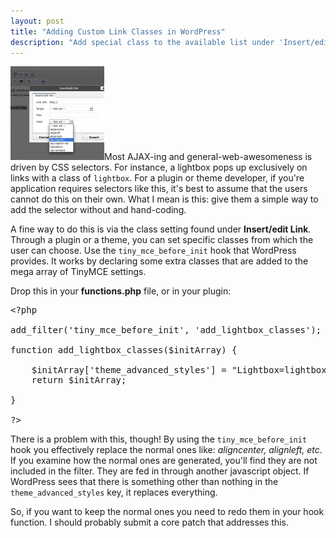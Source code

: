 ```yaml
---
layout: post
title: "Adding Custom Link Classes in WordPress"
description: "Add special class to the available list under 'Insert/edit Link' button. Good for plugin and theme developers."
---
```


<a href="/assets/media/link-box.png"><img class="alignleft size-thumbnail" title="Insert/edit Link" src="/assets/media/link-box-thumb.png" width="150" height="150" /></a>Most AJAX-ing and general-web-awesomeness is driven by CSS selectors. For instance, a lightbox pops up exclusively on links with a class of <code>lightbox</code>. For a plugin or theme developer, if you're application requires selectors like this, it's best to assume that the users cannot do this on their own. What I mean is this: give them a simple way to add the selector without and hand-coding.

A fine way to do this is via the class setting found under <strong>Insert/edit Link</strong>. Through a plugin or a theme, you can set specific classes from which the user can choose. Use the <code>tiny_mce_before_init</code> hook that WordPress provides. It works by declaring some extra classes that are added to the mega array of TinyMCE settings.

Drop this in your <strong>functions.php</strong> file, or in your plugin:

<pre class="prettyprint lang-php">
&lt;?php

add_filter('tiny_mce_before_init', 'add_lightbox_classes');

function add_lightbox_classes($initArray) {

	$initArray['theme_advanced_styles'] = "Lightbox=lightbox;iFrame=iframe";
	return $initArray;

}

?&gt;
</pre>

There is a problem with this, though! By using the <code>tiny_mce_before_init</code> hook you effectively replace the normal ones like: <em>aligncenter, alignleft, etc</em>. If you examine how the normal ones are generated, you'll find they are not included in the filter. They are fed in through another javascript object. If WordPress sees that there is something other than nothing in the <code>theme_advanced_styles</code> key, it replaces everything.

So, if you want to keep the normal ones you need to redo them in your hook function. I should probably submit a core patch that addresses this.